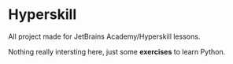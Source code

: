 # Hyperskill
All project made for JetBrains Academy/Hyperskill lessons.

Nothing really intersting here, just some **exercises** to learn Python.
